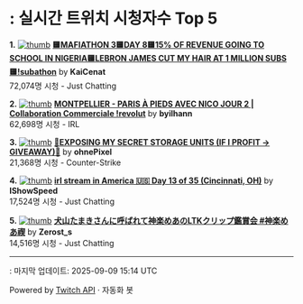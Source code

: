 # : 실시간 트위치 시청자수 Top 5

**1.** [![thumb](https://static-cdn.jtvnw.net/previews-ttv/live_user_kaicenat-320x180.jpg)](https://twitch.tv/KaiCenat)
**[🟨MAFIATHON 3🟨DAY 8🟨15% OF REVENUE GOING TO SCHOOL IN NIGERIA🟨LEBRON JAMES CUT MY HAIR AT 1 MILLION SUBS🟨!subathon](https://twitch.tv/KaiCenat)** by **KaiCenat**<br>72,074명 시청  - Just Chatting

**2.** [![thumb](https://static-cdn.jtvnw.net/previews-ttv/live_user_byilhann-320x180.jpg)](https://twitch.tv/byilhann)
**[MONTPELLIER - PARIS À PIEDS AVEC NICO JOUR 2 | Collaboration Commerciale !revolut](https://twitch.tv/byilhann)** by **byilhann**<br>62,698명 시청  - IRL

**3.** [![thumb](https://static-cdn.jtvnw.net/previews-ttv/live_user_ohnepixel-320x180.jpg)](https://twitch.tv/ohnePixel)
**[🔴EXPOSING MY SECRET STORAGE UNITS (IF I PROFIT -> GIVEAWAY)🔴](https://twitch.tv/ohnePixel)** by **ohnePixel**<br>21,368명 시청  - Counter-Strike

**4.** [![thumb](https://static-cdn.jtvnw.net/previews-ttv/live_user_ishowspeed-320x180.jpg)](https://twitch.tv/IShowSpeed)
**[irl stream in America 🇺🇸 Day 13 of 35 (Cincinnati, OH)](https://twitch.tv/IShowSpeed)** by **IShowSpeed**<br>17,524명 시청  - Just Chatting

**5.** [![thumb](https://static-cdn.jtvnw.net/previews-ttv/live_user_zerost_s-320x180.jpg)](https://twitch.tv/Zerost_s)
**[犬山たまきさんに呼ばれて神楽めあのLTKクリップ鑑賞会 #神楽めあ禊](https://twitch.tv/Zerost_s)** by **Zerost_s**<br>14,516명 시청  - Just Chatting


---
: 마지막 업데이트: 2025-09-09 15:14 UTC

Powered by [Twitch API](https://dev.twitch.tv/docs/api/reference) · 자동화 봇